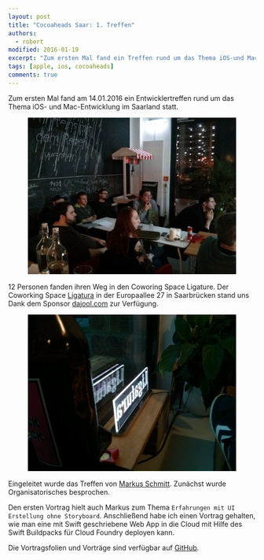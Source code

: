 ```yaml
---
layout: post
title: "Cocoaheads Saar: 1. Treffen"
authors:
  - robert
modified: 2016-01-19
excerpt: "Zum ersten Mal fand ein Treffen rund um das Thema iOS-und Mac-Entwicklung im Saarland statt."
tags: [apple, ios, cocoaheads]
comments: true
---
```


Zum ersten Mal fand am 14.01.2016 ein Entwicklertreffen rund um das Thema iOS- und Mac-Entwicklung im Saarland statt.
<figure>
  <img src="/images/cocoaheads-saar-treffen-1.jpg">
</figure>

12 Personen fanden ihren Weg in den Coworing Space Ligature.
Der Coworking Space [Ligatura](http://ligatura.co) in der Europaallee 27 in Saarbrücken stand uns Dank dem Sponsor [dajool.com](http://dajool.com) zur Verfügung.

<figure>
  <img src="/images/rug-saarland-treffen-15-ligatura.jpg">
</figure>

Eingeleitet wurde das Treffen von [Markus Schmitt](http://twitter.com/FWerewolf).
Zunächst wurde Organisatorisches besprochen.

Den ersten Vortrag hielt auch Markus zum Thema `Erfahrungen mit UI Erstellung ohne Storyboard`.
Anschließend habe ich einen Vortrag gehalten, wie man eine mit Swift geschriebene Web App in die Cloud mit Hilfe des Swift Buildpacks für Cloud Foundry deployen kann.

Die Vortragsfolien und Vorträge sind verfügbar auf [GitHub](https://github.com/CocoaheadsSaar/Treffen).
